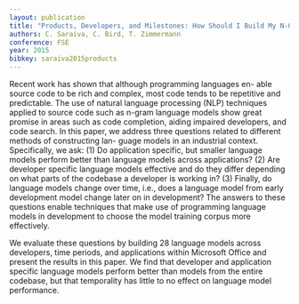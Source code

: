 ```yaml
---
layout: publication
title: "Products, Developers, and Milestones: How Should I Build My N-Gram Language Model"
authors: C. Saraiva, C. Bird, T. Zimmermann
conference: FSE
year: 2015
bibkey: saraiva2015products
---
```

Recent work has shown that although programming languages en-
able source code to be rich and complex, most code tends to be
repetitive and predictable. The use of natural language processing
(NLP) techniques applied to source code such as n-gram language
models show great promise in areas such as code completion, aiding impaired developers, and code search. In this paper, we address
three questions related to different methods of constructing lan-
guage models in an industrial context. Specifically, we ask: (1) Do
application specific, but smaller language models perform better
than language models across applications? (2) Are developer specific language models effective and do they differ depending on
what parts of the codebase a developer is working in? (3) Finally,
do language models change over time, i.e., does a language model
from early development model change later on in development?
The answers to these questions enable techniques that make use of
programming language models in development to choose the model
training corpus more effectively.

We evaluate these questions by building 28 language models across
developers, time periods, and applications within Microsoft Office
and present the results in this paper. We find that developer and
application specific language models perform better than models
from the entire codebase, but that temporality has little to no effect
on language model performance.
